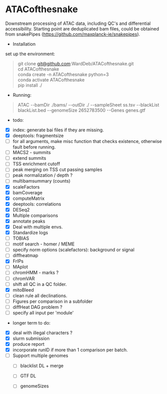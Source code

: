 # ATACofthesnake

Downstream processing of ATAC data, including QC's and differential accessibility. Starting point are deduplicated bam files, could be obtained from snakePipes (https://github.com/maxplanck-ie/snakepipes).


  - Installation

  set up the environment:  
>  git clone git@github.com:WardDeb/ATACofthesnake.git  
>  cd ATACofthesnake  
>  conda create -n ATACofthesnake python=3  
>  conda activate ATACofthesnake  
>  pip install ./  

  - Running:  
> ATAC --bamDir ./bams/ --outDir ./ --sampleSheet ss.tsv --blackList blackList.bed --genomeSize 2652783500 --Genes genes.gtf

  - todo:

 - [x] index: generate bai files if they are missing.
 - [x] deeptools: fragmentsize
 - [ ] for all arguments, make misc function that checks existence, otherwise fault before running.
 - [ ] MACS2 - summits
 - [ ] extend summits
 - [ ] TSS enrichment cutoff
 - [ ] peak merging on TSS cut passing samples
 - [ ] peak normalization / depth ?
 - [ ] multibamsummary (counts)
 - [x] scaleFactors
 - [x] bamCoverage
 - [x] computeMatrix
 - [x] deeptools: correlations
 - [x] DESeq2
 - [x] Multiple comparisons
 - [x] annotate peaks
 - [x] Deal with multiple envs.
 - [x] Standardize logs
 - [ ] TOBIAS
 - [ ] motif search - homer / MEME
 - [ ] specify norm options (scalefactors): background or signal
 - [ ] diffheatmap
 - [x] FrIPs
 - [ ] MAplot
 - [ ] chromHMM - marks ?
 - [ ] chromVAR
 - [ ] shift all QC in a QC folder.
 - [x] mitoBleed
 - [ ] clean rule all declinations.
 - [ ] Figures per comparison in a subfolder
 - [ ] diffHeat DAG problem ?
 - [ ] specify all input per 'module'

 - longer term to do:

 - [x] deal with illegal characters ?
 - [x] slurm submission
 - [x] produce report
 - [x] incorporate runID if more than 1 comparison per batch.
 - [ ] Support multiple genomes
      - [ ] blacklist DL + merge
      - [ ] GTF DL
      - [ ] genomeSizes

